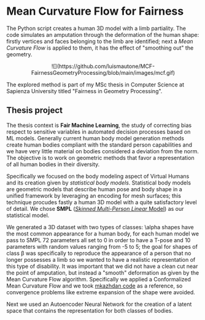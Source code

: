 # Mean Curvature Flow for Fairness

The Python script creates a human 3D model with a limb partiality.
The code simulates an amputation through the deformation of the human shape: firstly vertices and faces belonging to the limb are identified; next a <i>Mean Curvature Flow</i> is applied to them, it has the effect of "smoothing out" the geometry.

<p align="center">![](https://github.com/luismautone/MCF-FairnessGeometryProcessing/blob/main/images/mcf.gif)</p>

The explored method is part of my MSc thesis in Computer Science at Sapienza University titled "Fairness in Geometry Processing".

## Thesis project

The thesis context is <b>Fair Machine Learning</b>, the study of correcting bias respect to sensitive variables in automated decision processes based on ML models.
Generally current human body model generation methods create human bodies compliant with the standard person capabilities and we have very little material on bodies considered a deviation from the norm. The objective is to work on geometric methods that favor a representation of all human bodies in their diversity.

Specifically we focused on the body modeling aspect of Virtual Humans and its creation given by <i>statistical body models</i>. Statistical body models are geometric models that describe human pose and body shape in a unified framework by leveraging an encoding for mesh surfaces; this technique procudes fastly a human 3D model with a quite satisfactory level of detail. 
We chose <b>SMPL</b> ([<i>Skinned Multi-Person Linear</i> Model](https://smpl.is.tue.mpg.de)) as our statistical model.

We generated a 3D dataset with two types of classes: \alpha shapes have the most common appearance for a human body, for each human model we pass to SMPL 72 parameters all set to 0 in order to have a T-pose and 10 parameters with random values ranging from -5 to 5; the goal for shapes of class β was specifically to reproduce the appearance of a person that no longer possesses a limb so we wanted to have a realistic representation of this type of disability. It was important that we did not have a clean cut near the point of amputation, but instead a "smooth" deformation as given by the Mean Curvature Flow algorithm.
Specifically we applied a Conformalized Mean Curvature Flow and we took [mkazhdan code](https://github.com/mkazhdan/ConformalizedMCF) as a reference, so convergence problems like extreme expansion of the shape were avoided. 

Next we used an Autoencoder Neural Network for the creation of a latent space that contains the representation for both classes of bodies.
